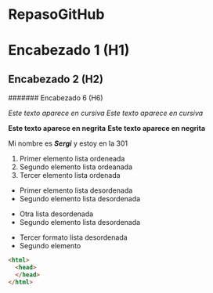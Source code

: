 # RepasoGitHub 
# Encabezado 1 (H1)
## Encabezado 2 (H2)
####### Encabezado 6 (H6)

*Este texto aparece en cursiva*
_Este texto aparece en cursiva_


**Este texto aparece en negrita**
__Este texto aparece en negrita__

Mi nombre es *__Sergi__* y estoy en la 301

1. Primer elemento lista ordeneada
2. Segundo elemento lista ordeanada
3. Tercer elemento lista ordenada


* Primer elemento lista desordenada
* Segundo elemento lista desordenada


- Otra lista desordenada
- Segundo elemento lista desordenada

+ Tercer formato lista desordenada
+ Segundo elemento


```html
<html>
  <head>
  </head>
</html>
```
